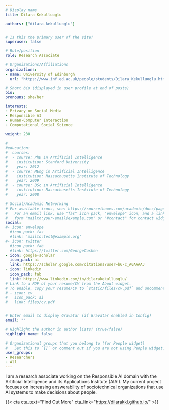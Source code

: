 ```yaml
---
# Display name
title: Dilara Kekulluoglu

authors: ["dilara-kekulluoglu"]


# Is this the primary user of the site?
superuser: false

# Role/position
role: Research Associate		

# Organizations/Affiliations
organizations:
- name: University of Edinburgh
  url: "https://www.inf.ed.ac.uk/people/students/Dilara_Kekulluoglu.html"

# Short bio (displayed in user profile at end of posts)
bio: 
pronouns: she/her 

interests:
- Privacy on Social Media
- Responsible AI
- Human-Computer Interaction
- Computational Social Science

weight: 230 

#
#education:
#  courses:
#  - course: PhD in Artificial Intelligence
#    institution: Stanford University
#    year: 2012
#  - course: MEng in Artificial Intelligence
#    institution: Massachusetts Institute of Technology
#    year: 2009
#  - course: BSc in Artificial Intelligence
#    institution: Massachusetts Institute of Technology
#    year: 2008

# Social/Academic Networking
# For available icons, see: https://sourcethemes.com/academic/docs/page-builder/#icons
#   For an email link, use "fas" icon pack, "envelope" icon, and a link in the
#   form "mailto:your-email@example.com" or "#contact" for contact widget.
social:
#- icon: envelope
  #icon_pack: fas
  #link: 'mailto:test@example.org'
#- icon: twitter
  #icon_pack: fab
  #link: https://twitter.com/GeorgeCushen
- icon: google-scholar
  icon_pack: ai
  link: https://scholar.google.com/citations?user=b6-c_A0AAAAJ 
- icon: linkedin
  icon_pack: fab
  link: https://www.linkedin.com/in/dilarakekulluoglu/
# Link to a PDF of your resume/CV from the About widget.
# To enable, copy your resume/CV to `static/files/cv.pdf` and uncomment the lines below.
# - icon: cv
#   icon_pack: ai
#   link: files/cv.pdf


# Enter email to display Gravatar (if Gravatar enabled in Config)
email: ""

# Highlight the author in author lists? (true/false)
highlight_name: false

# Organizational groups that you belong to (for People widget)
#   Set this to `[]` or comment out if you are not using People widget.
user_groups:
- Researchers 
- All 
---
```


I am a research associate working on the Responsible AI domain with the Artificial Intelligence and its Applications Institute (AIAI). My current project focuses on increasing answerability of sociotechnical organizations that use AI systems to make decisions about people.		

{{< cta cta_text="Find Out More" cta_link="https://dilarakkl.github.io/" >}}